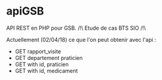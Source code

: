 # apiGSB
API REST en PHP pour GSB. /!\ Etude de cas BTS SIO /!\

Actuellement (02/04/18) ce que l'on peut obtenir avec l'api :
  - GET rapport_visite
  - GET departement praticien
  - GET with id, praticien
  - GET with id, medicament
